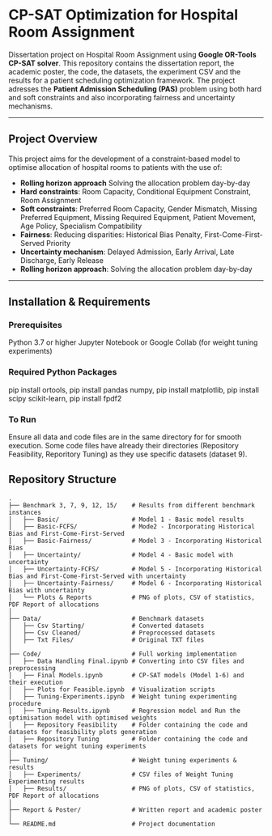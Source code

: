 # CP-SAT Optimization for Hospital Room Assignment
Dissertation project on Hospital Room Assignment using **Google OR-Tools CP-SAT solver**. This repository contains the dissertation report, the academic poster, the code, the datasets, the experiment CSV and the results for a patient scheduling optimization framework. The project adresses the **Patient Admission Scheduling (PAS)** problem using both hard and soft constraints and also incorporating fairness and uncertainty mechanisms.

---

## Project Overview
This project aims for the development of a constraint-based model to optimise allocation of hospital rooms to patients with the use of:
- **Rolling horizon approach** Solving the allocation problem day-by-day
- **Hard constraints**: Room Capacity, Conditional Equipment Constraint, Room Assignment
- **Soft constraints**: Preferred Room Capacity, Gender Mismatch, Missing Preferred Equipment, Missing Required Equipment, Patient Movement, Age Policy, Specialism Compatibility
- **Fairness**: Reducing disparities: Historical Bias Penalty, First-Come-First-Served Priority
- **Uncertainty mechanism**:  Delayed Admission, Early Arrival, Late Discharge, Early Release
- **Rolling horizon approach**: Solving the allocation problem day-by-day
---

## Installation & Requirements
### Prerequisites
Python 3.7 or higher
Jupyter Notebook or Google Collab (for weight tuning experiments)

### Required Python Packages
pip install ortools, 
pip install pandas numpy, 
pip install matplotlib, 
pip install scipy scikit-learn, 
pip install fpdf2 

### To Run
Ensure all data and code files are in the same directory for for smooth execution. Some code files have already their directories (Repository Feasibility, Reporitory Tuning) as they use specific datasets (dataset 9).

## Repository Structure

```plaintext
.
├── Benchmark 3, 7, 9, 12, 15/    # Results from different benchmark instances
│   ├── Basic/                    # Model 1 - Basic model results
│   ├── Basic-FCFS/               # Mode2 - Incorporating Historical Bias and First-Come-First-Served 
│   ├── Basic-Fairness/           # Model 3 - Incorporating Historical Bias 
│   ├── Uncertainty/              # Model 4 - Basic model with uncertainty 
│   ├── Uncertainty-FCFS/         # Model 5 - Incorporating Historical Bias and First-Come-First-Served with uncertainty
│   ├── Uncertainty-Fairness/     # Model 6 - Incorporating Historical Bias with uncertainty
│   └── Plots & Reports           # PNG of plots, CSV of statistics, PDF Report of allocations
│
├── Data/                         # Benchmark datasets
│   ├── Csv Starting/             # Converted datasets
│   ├── Csv Cleaned/              # Preprocessed datasets
│   ├── Txt Files/                # Original TXT files
│
├── Code/                         # Full working implementation
│   ├── Data Handling Final.ipynb # Converting into CSV files and preprocessing
│   ├── Final Models.ipynb        # CP-SAT models (Model 1-6) and their execution
│   ├── Plots for Feasible.ipynb  # Visualization scripts
│   ├── Tuning-Experiments.ipynb  # Weight tuning experimenting procedure
│   ├── Tuning-Results.ipynb      # Regression model and Run the optimisation model with optimised weights
│   ├── Repository Feasibility    # Folder containing the code and datasets for feasibility plots generation
│   ├── Repository Tuning         # Folder containing the code and datasets for weight tuning experiments
│
├── Tuning/                       # Weight tuning experiments & results
│   ├── Experiments/              # CSV files of Weight Tuning Experimenting results
│   ├── Results/                  # PNG of plots, CSV of statistics, PDF Report of allocations
│
├── Report & Poster/              # Written report and academic poster
│
└── README.md                     # Project documentation
